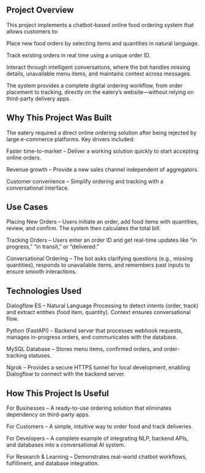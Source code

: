 ## Project Overview
This project implements a chatbot-based online food ordering system that allows customers to:

Place new food orders by selecting items and quantities in natural language.

Track existing orders in real time using a unique order ID.

Interact through intelligent conversations, where the bot handles missing details, unavailable menu items, and maintains context across messages.

The system provides a complete digital ordering workflow, from order placement to tracking, directly on the eatery’s website—without relying on third-party delivery apps.

## Why This Project Was Built

The eatery required a direct online ordering solution after being rejected by large e-commerce platforms. Key drivers included:

Faster time-to-market – Deliver a working solution quickly to start accepting online orders.

Revenue growth – Provide a new sales channel independent of aggregators.

Customer convenience – Simplify ordering and tracking with a conversational interface.

## Use Cases

Placing New Orders – Users initiate an order, add food items with quantities, review, and confirm. The system then calculates the total bill.

Tracking Orders – Users enter an order ID and get real-time updates like “in progress,” “in transit,” or “delivered.”

Conversational Ordering – The bot asks clarifying questions (e.g., missing quantities), responds to unavailable items, and remembers past inputs to ensure smooth interactions.

## Technologies Used

Dialogflow ES – Natural Language Processing to detect intents (order, track) and extract entities (food item, quantity). Context ensures conversational flow.

Python (FastAPI) – Backend server that processes webhook requests, manages in-progress orders, and communicates with the database.

MySQL Database – Stores menu items, confirmed orders, and order-tracking statuses.

Ngrok – Provides a secure HTTPS tunnel for local development, enabling Dialogflow to connect with the backend server.

## How This Project Is Useful

For Businesses – A ready-to-use ordering solution that eliminates dependency on third-party apps.

For Customers – A simple, intuitive way to order food and track deliveries.

For Developers – A complete example of integrating NLP, backend APIs, and databases into a conversational AI system.

For Research & Learning – Demonstrates real-world chatbot workflows, fulfillment, and database integration.
